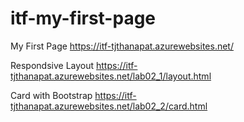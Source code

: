 # itf-my-first-page

My First Page
https://itf-tjthanapat.azurewebsites.net/

Respondsive Layout
https://itf-tjthanapat.azurewebsites.net/lab02_1/layout.html

Card with Bootstrap
https://itf-tjthanapat.azurewebsites.net/lab02_2/card.html
